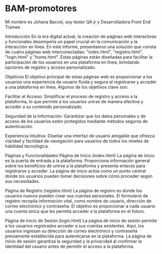 # BAM-promotores
Mi nombre es Johana Baccei, soy tester QA jr y Desarrolladora Front End Trainee.

Introducción
En la era digital actual, la creación de páginas web interactivas y funcionales desempeña un papel crucial en la comunicación y la interacción en línea. En este informe, presentamos una solución que consta de cuatro páginas web interconectadas: "index.html", "registro.html", "login.html" y "home.html". Estas páginas están diseñadas para facilitar la participación de los usuarios en una plataforma en línea, brindando opciones de registro y acceso personalizado.

Objetivos
El objetivo principal de estas páginas web es proporcionar a los usuarios una experiencia de usuario fluida y segura al registrarse y acceder a una plataforma en línea. Algunos de los objetivos clave son:

Facilitar el Acceso: Simplificar el proceso de registro y acceso a la plataforma, lo que permite a los usuarios unirse de manera efectiva y acceder a su contenido personalizado.

Seguridad de la Información: Garantizar que los datos personales y de acceso de los usuarios estén protegidos mediante métodos seguros de autenticación.

Experiencia Intuitiva: Diseñar una interfaz de usuario amigable que ofrezca claridad y facilidad de navegación para usuarios de todos los niveles de habilidad tecnológica.

Páginas y Funcionalidades
Página de Inicio (index.html)
La página de inicio es la puerta de entrada a la plataforma. Proporciona información general sobre los beneficios de unirse a la plataforma y presenta enlaces para registrarse y acceder. La página de inicio actúa como un punto central donde los usuarios pueden tomar decisiones sobre cómo proceder según sus necesidades.

Página de Registro (registro.html)
La página de registro es donde los usuarios nuevos pueden crear sus cuentas personales. El formulario de registro recopila información vital, como nombre de usuario, dirección de correo electrónico y contraseña. El objetivo es proporcionar a cada usuario una cuenta única que les permita acceder a la plataforma en el futuro.

Página de Inicio de Sesión (login.html)
La página de inicio de sesión permite a los usuarios registrados acceder a sus cuentas existentes. Aquí, los usuarios ingresan su dirección de correo electrónico y contraseña previamente establecida para autenticarse en la plataforma. La página de inicio de sesión garantiza la seguridad y la privacidad al confirmar la identidad del usuario antes de permitir el acceso a la plataforma.

